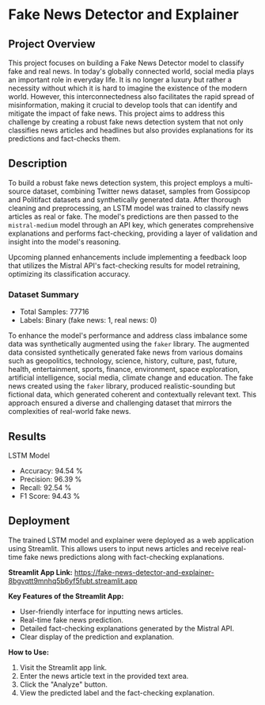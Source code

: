 # Fake News Detector and Explainer

## Project Overview

This project focuses on building a Fake News Detector model to classify fake and real news. In today's globally connected world, social media plays an important role in everyday life. It is no longer a luxury but rather a necessity without which it is hard to imagine the existence of the modern world. However, this interconnectedness also facilitates the rapid spread of misinformation, making it crucial to develop tools that can identify and mitigate the impact of fake news. This project aims to address this challenge by creating a robust fake news detection system that not only classifies news articles and headlines but also provides explanations for its predictions and fact-checks them.

## Description

To build a robust fake news detection system, this project employs a multi-source dataset, combining Twitter news dataset, samples from Gossipcop and Politifact datasets and synthetically generated data. After thorough cleaning and preprocessing, an LSTM model was trained to classify news articles as real or fake. The model's predictions are then passed to the  `mistral-medium` model through an API key, which generates comprehensive explanations and performs fact-checking, providing a layer of validation and insight into the model's reasoning.

Upcoming planned enhancements include implementing a feedback loop that utilizes the Mistral API's fact-checking results for model retraining, optimizing its classification accuracy.

### Dataset Summary

-   Total Samples: 77716
-   Labels: Binary (fake news: 1, real news: 0)

To enhance the model's performance and address class imbalance some data was synthetically augmented using the `faker` library. The augmented data consisted synthetically generated fake news from various domains such as geopolitics, technology, science, history, culture, past, future, health, entertainment, sports, finance, environment, space exploration, artificial intelligence, social media, climate change and education.
The fake news created using the `faker` library, produced realistic-sounding but fictional data, which generated coherent and contextually relevant text. This approach ensured a diverse and challenging dataset that mirrors the complexities of real-world fake news.

## Results

LSTM Model
-   Accuracy: 94.54 %
-   Precision: 96.39 %
-   Recall: 92.54 %
-   F1 Score: 94.43 %

## Deployment

The trained LSTM model and explainer were deployed as a web application using Streamlit. This allows users to input news articles and receive real-time fake news predictions along with fact-checking explanations.

**Streamlit App Link:** https://fake-news-detector-and-explainer-8bgvqtt9mnhq5b6yf5fubt.streamlit.app

**Key Features of the Streamlit App:**

-   User-friendly interface for inputting news articles.
-   Real-time fake news prediction.
-   Detailed fact-checking explanations generated by the Mistral API.
-   Clear display of the prediction and explanation.

**How to Use:**

1.  Visit the Streamlit app link.
2.  Enter the news article text in the provided text area.
3.  Click the "Analyze" button.
4.  View the predicted label and the fact-checking explanation.
